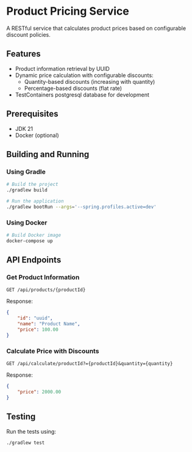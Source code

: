 # Product Pricing Service

A RESTful service that calculates product prices based on configurable discount policies.

## Features

- Product information retrieval by UUID
- Dynamic price calculation with configurable discounts:
    - Quantity-based discounts (increasing with quantity)
    - Percentage-based discounts (flat rate)
- TestContainers postgresql database for development

## Prerequisites

- JDK 21
- Docker (optional)

## Building and Running

### Using Gradle

```bash
# Build the project
./gradlew build

# Run the application
./gradlew bootRun --args='--spring.profiles.active=dev'
```

### Using Docker

```bash
# Build Docker image
docker-compose up
```

## API Endpoints

### Get Product Information

```http
GET /api/products/{productId}
```

Response:
```json
{
    "id": "uuid",
    "name": "Product Name",
    "price": 100.00
}
```

### Calculate Price with Discounts

```http
GET /api/calculate/productId?={productId}&quantity={quantity}
```

Response:
```json
{
    "price": 2000.00
}
```

## Testing

Run the tests using:

```bash
./gradlew test
```
